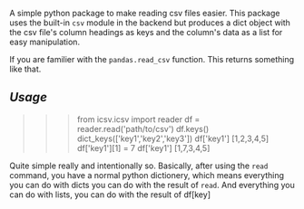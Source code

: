 A simple python package to make reading csv files easier.
This package uses the built-in `csv` module in the backend
but produces a dict object with the csv file's column headings
as keys and the column's data as a list for easy manipulation.

If you are familier with the `pandas.read_csv` function. This returns
something like that.

*Usage*
------------------

>>>from icsv.icsv import reader
>>>df = reader.read('path/to/csv')
>>>df.keys()
dict_keys(['key1','key2','key3'])
>>>df['key1']
[1,2,3,4,5]
>>>df['key1'][1] = 7
>>>df['key1']
[1,7,3,4,5]

Quite simple really and intentionally so.
Basically, after using the `read` command, you have a normal
python dictionery, which means everything you can do with dicts
you can do with the result of `read`. And everything you can do
with lists, you can do with the result of df[key]
